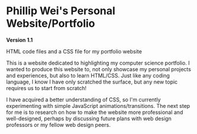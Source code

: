 # Phillip Wei's Personal Website/Portfolio

**Version 1.1**

HTML code files and a CSS file for my portfolio website

This is a website dedicated to highlighting my computer science portfolio. I wanted to produce this website to, not only showcase
my personal projects and experiences, but also to learn HTML/CSS. Just like any coding language, I know I have only scratched the surface,
but any new topic requires us to start from scratch!

I have acquired a better understanding of CSS, so I'm currently experimenting with simple JavaScript animations/transitions. The next step for me is to research on how to make the website more professional and well-designed, perhaps by discussing future plans with web design professors or my fellow web design peers. 

